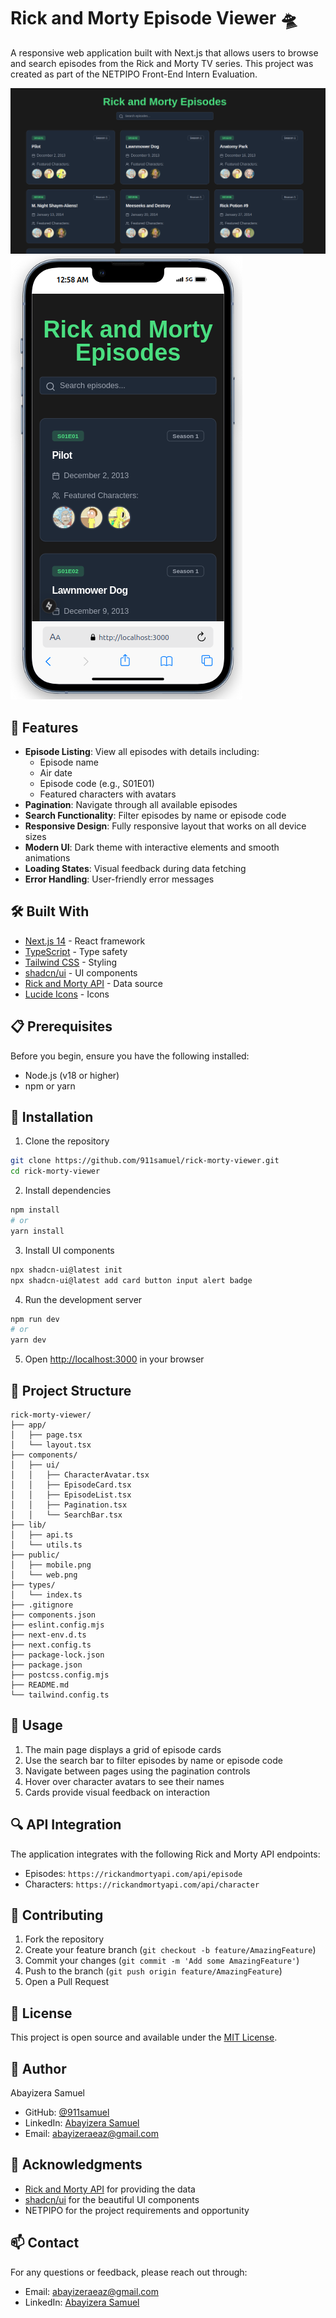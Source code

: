 # Rick and Morty Episode Viewer 🛸

A responsive web application built with Next.js that allows users to browse and search episodes from the Rick and Morty TV series. This project was created as part of the NETPIPO Front-End Intern Evaluation.

![Rick and Morty Episode Viewer](./public/web.png)
![Rick and Morty Episode Viewer](./public/mobile.png)

## 🚀 Features

- **Episode Listing**: View all episodes with details including:
  - Episode name
  - Air date
  - Episode code (e.g., S01E01)
  - Featured characters with avatars
- **Pagination**: Navigate through all available episodes
- **Search Functionality**: Filter episodes by name or episode code
- **Responsive Design**: Fully responsive layout that works on all device sizes
- **Modern UI**: Dark theme with interactive elements and smooth animations
- **Loading States**: Visual feedback during data fetching
- **Error Handling**: User-friendly error messages

## 🛠️ Built With

- [Next.js 14](https://nextjs.org/) - React framework
- [TypeScript](https://www.typescriptlang.org/) - Type safety
- [Tailwind CSS](https://tailwindcss.com/) - Styling
- [shadcn/ui](https://ui.shadcn.com/) - UI components
- [Rick and Morty API](https://rickandmortyapi.com/) - Data source
- [Lucide Icons](https://lucide.dev/) - Icons

## 📋 Prerequisites

Before you begin, ensure you have the following installed:
- Node.js (v18 or higher)
- npm or yarn

## 🔧 Installation

1. Clone the repository
```bash
git clone https://github.com/911samuel/rick-morty-viewer.git
cd rick-morty-viewer
```

2. Install dependencies
```bash
npm install
# or
yarn install
```

3. Install UI components
```bash
npx shadcn-ui@latest init
npx shadcn-ui@latest add card button input alert badge
```

4. Run the development server
```bash
npm run dev
# or
yarn dev
```

5. Open [http://localhost:3000](http://localhost:3000) in your browser

## 📁 Project Structure

```
rick-morty-viewer/
├── app/
│   ├── page.tsx
│   └── layout.tsx
├── components/
│   ├── ui/
│   │   ├── CharacterAvatar.tsx
│   │   ├── EpisodeCard.tsx
│   │   ├── EpisodeList.tsx
│   │   ├── Pagination.tsx
│   │   └── SearchBar.tsx
├── lib/
│   ├── api.ts
│   └── utils.ts
├── public/
│   ├── mobile.png
│   └── web.png
├── types/
│   └── index.ts
├── .gitignore
├── components.json
├── eslint.config.mjs
├── next-env.d.ts
├── next.config.ts
├── package-lock.json
├── package.json
├── postcss.config.mjs
├── README.md
└── tailwind.config.ts
```

## 🎯 Usage

1. The main page displays a grid of episode cards
2. Use the search bar to filter episodes by name or episode code
3. Navigate between pages using the pagination controls
4. Hover over character avatars to see their names
5. Cards provide visual feedback on interaction

## 🔍 API Integration

The application integrates with the following Rick and Morty API endpoints:
- Episodes: `https://rickandmortyapi.com/api/episode`
- Characters: `https://rickandmortyapi.com/api/character`

## 🤝 Contributing

1. Fork the repository
2. Create your feature branch (`git checkout -b feature/AmazingFeature`)
3. Commit your changes (`git commit -m 'Add some AmazingFeature'`)
4. Push to the branch (`git push origin feature/AmazingFeature`)
5. Open a Pull Request

## 📝 License

This project is open source and available under the [MIT License](LICENSE).

## 👤 Author

Abayizera Samuel  
- GitHub: [@911samuel](https://github.com/911samuel)  
- LinkedIn: [Abayizera Samuel](https://www.linkedin.com/in/abayizera-samuel-184845345/)  
- Email: abayizeraeaz@gmail.com

## 🙏 Acknowledgments

- [Rick and Morty API](https://rickandmortyapi.com/) for providing the data
- [shadcn/ui](https://ui.shadcn.com/) for the beautiful UI components
- NETPIPO for the project requirements and opportunity

## 📫 Contact

For any questions or feedback, please reach out through:
- Email: abayizeraeaz@gmail.com  
- LinkedIn: [Abayizera Samuel](https://www.linkedin.com/in/abayizera-samuel-184845345/)
